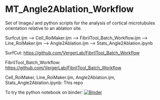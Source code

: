 # MT_Angle2Ablation_Workflow
Set of ImageJ and python scripts for the analysis of cortical microtubules orientation relative to an ablation site.

Surfcut.ijm --> Cell_RoiMaker.ijm --> FibrilTool_Batch_Workflow.ijm --> Line_RoiMaker.ijm --> Angle2Ablation.ijm --> Stats_Angle2Ablation.ipynb

SurfCut: https://github.com/VergerLab/FibrilTool_Batch_Workflow

FibrilTool_Batch_Workflow: https://github.com/VergerLab/FibrilTool_Batch_Workflow

Cell_RoiMaker, Line_RoiMaker.ijm, Angle2Ablation.ijm, Stats_Angle2Ablation.ipynb: This repo



To try the python notebook on binder: 
[![Binder](https://mybinder.org/badge_logo.svg)](https://mybinder.org/v2/gh/VergerLab/MT_Angle2Ablation_Workflow/master)
